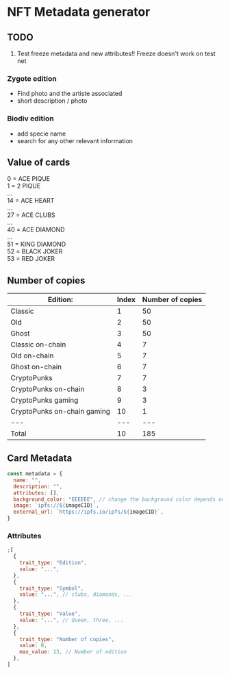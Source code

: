 # NFT Metadata generator

## TODO

1. Test freeze metadata and new attributes!! Freeze doesn't work on test net

### Zygote edition

- Find photo and the artiste associated
- short description / photo

### Biodiv edition

- add specie name
- search for any other relevant information

## Value of cards

0 = ACE PIQUE  
1 = 2 PIQUE  
...  
14 = ACE HEART  
...  
27 = ACE CLUBS  
...  
40 = ACE DIAMOND  
...  
51 = KING DIAMOND  
52 = BLACK JOKER  
53 = RED JOKER

## Number of copies

| Edition:                    | Index | Number of copies |
| --------------------------- | ----- | ---------------- |
| Classic                     | 1     | 50               |
| Old                         | 2     | 50               |
| Ghost                       | 3     | 50               |
| Classic on-chain            | 4     | 7                |
| Old on-chain                | 5     | 7                |
| Ghost on-chain              | 6     | 7                |
| CryptoPunks                 | 7     | 7                |
| CryptoPunks on-chain        | 8     | 3                |
| CryptoPunks gaming          | 9     | 3                |
| CryptoPunks on-chain gaming | 10    | 1                |
| ---                         | ---   | ---              |
| Total                       | 10    | 185              |

## Card Metadata

```js
const metadata = {
  name: "",
  description: "",
  attributes: [],
  background_color: "EEEEEE", // change the background color depends on edition
  image: `ipfs://${imageCID}`,
  external_url: `https://ipfs.io/ipfs/${imageCID}`,
}
```

### Attributes

```js
;[
  {
    trait_type: "Edition",
    value: "...",
  },
  {
    trait_type: "Symbol",
    value: "...", // clubs, diamonds, ...
  },
  {
    trait_type: "Value",
    value: "...", // Queen, three, ...
  },
  {
    trait_type: "Number of copies",
    value: 0,
    max_value: 13, // Number of edition
  },
]
```
